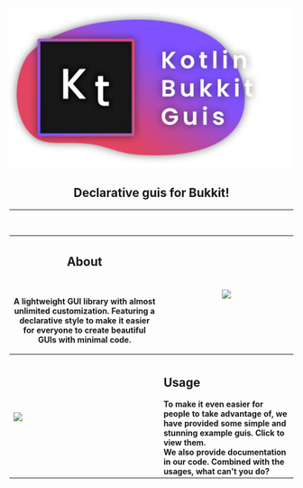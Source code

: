 
<p align="center">
    <img src="./ProjectBanner.png" width="512px">
</p>
<h2 align="center">Declarative guis for Bukkit!</h2>

---

<br>

| <h2>About</h2><br/><p>A lightweight GUI library with almost unlimited customization. Featuring a declarative style to make it easier for everyone to create beautiful GUIs with minimal code.</p> | <img src="https://kotlinlang.org/docs/images/kotlin-logo.png" width=512px>                                                                                                                                                                               |
|---------------------------------------------------------------------------------------------------------------------------------------------------------------------------------------------------|----------------------------------------------------------------------------------------------------------------------------------------------------------------------------------------------------------------------------------------------------------|
|                                                                                                                                                                                                   |                                                                                                                                                                                                                                                          |
| <img src="https://images.unsplash.com/photo-1515879218367-8466d910aaa4?ixlib=rb-1.2.1&ixid=MnwxMjA3fDB8MHxzZWFyY2h8OHx8Y29kZXxlbnwwfHwwfHw%3D&w=1000&q=80" width=512px>                           | <h2>Usage</h2><b>    To make it      even easier for people to take advantage of, we have provided some simple and stunning example guis. Click to view them.<br>We also provide documentation in our code. Combined with the usages, what can't you do? |
